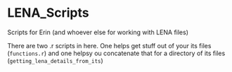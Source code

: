 # LENA_Scripts
Scripts for Erin (and whoever else for working with LENA files)

There are two .r  scripts in here. One helps get stuff out of your its files (``functions.r``) and one helpsy ou  concatenate that for a directory of its files (``getting_lena_details_from_its``)
